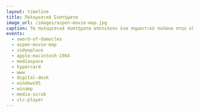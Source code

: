 ```yaml
---
layout: timeline 
title: Πολυμεσικά Συστήματα 
image_url: /images/aspen-movie-map.jpg
caption: Τα πολυμεσικά συστήματα αποτελούν ένα σημαντικό πυλώνα στην εξέλιξη των διαδραστικών συστημάτων, γιατί από την πλευρά του χρήστη, αυτό που έχει σημασία είναι η αλληλεπίδραση και επεξεργασία πολυμεσικής πληροφορίας, όπως είναι το βίντεο, ο ήχος, ο κίνηση, και τα γραφικά, με ιδιαίτερη έμφαση στον πολυτροπικό συνδυασμό τους, και με εφαρμογές στην εκπαίδευση, στον πολιτισμό, και στην ψυχαγωγία.
events:
  - sword-of-damocles
  - aspen-movie-map 
  - videoplace
  - apple-macintosh-1984
  - mediaspace
  - hypercard
  - www
  - digital-desk
  - windows95
  - winamp
  - media-scrub
  - vlc-player
---
```

